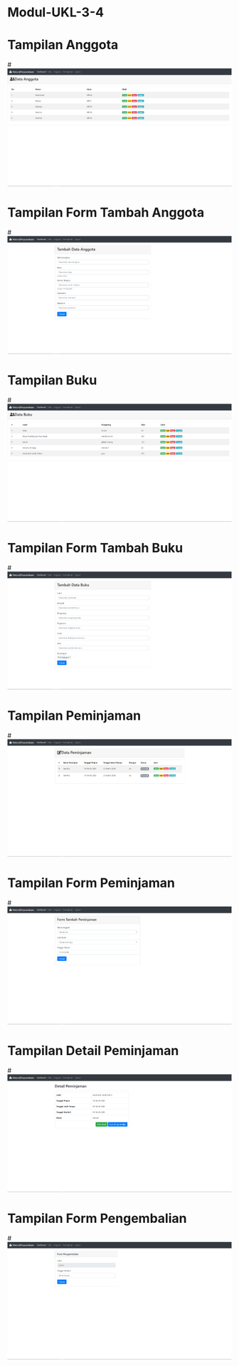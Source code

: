# Modul-UKL-3-4
# Tampilan Anggota
#![AltText](https://github.com/najmi10/Modul-UKL-3-4/blob/master/tampilan%20anggota.png "Hasil Satu")
# Tampilan Form Tambah Anggota
#![AltText](https://github.com/najmi10/Modul-UKL-3-4/blob/master/tambah%20anggota.png "Hasil Dua")
# Tampilan Buku
#![AltText](https://github.com/najmi10/Modul-UKL-3-4/blob/master/tampilan%20buku%20baru.png "Hasil Tiga")
# Tampilan Form Tambah Buku
#![AltText](https://github.com/najmi10/Modul-UKL-3-4/blob/master/tambah%20buku.png "Hasil Empat")
# Tampilan Peminjaman
#![AltText](https://github.com/najmi10/Modul-UKL-3-4/blob/master/tampilan%20peminjaman.png "Hasil Lima")
# Tampilan Form Peminjaman
#![AltText](https://github.com/najmi10/Modul-UKL-3-4/blob/master/tambah%20pinjam.png "Hasil Enam")
# Tampilan Detail Peminjaman
#![AltText](https://github.com/najmi10/Modul-UKL-3-4/blob/master/detail%20peminjaman.png "Hasil Tujuh")
# Tampilan Form Pengembalian
#![AltText](https://github.com/najmi10/Modul-UKL-3-4/blob/master/form%20kembali.png "Hasil Delapan")
